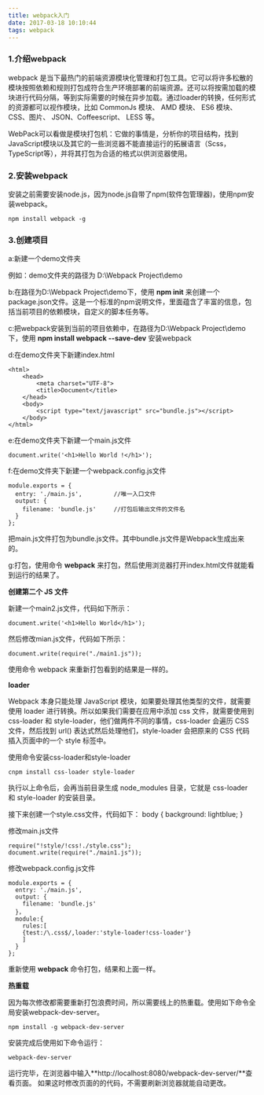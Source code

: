 ```yaml
---
title: webpack入门
date: 2017-03-18 10:10:44
tags: webpack
---
```


### 1.介绍webpack
webpack 是当下最热门的前端资源模块化管理和打包工具。它可以将许多松散的模块按照依赖和规则打包成符合生产环境部署的前端资源。还可以将按需加载的模块进行代码分隔，等到实际需要的时候在异步加载。通过loader的转换，任何形式的资源都可以视作模块，比如 CommonJs 模块、 AMD 模块、 ES6 模块、CSS、图片、 JSON、Coffeescript、 LESS 等。

WebPack可以看做是模块打包机：它做的事情是，分析你的项目结构，找到JavaScript模块以及其它的一些浏览器不能直接运行的拓展语言（Scss，TypeScript等），并将其打包为合适的格式以供浏览器使用。

### 2.安装webpack
安装之前需要安装node.js，因为node.js自带了npm(软件包管理器)，使用npm安装webpack。

    npm install webpack -g

### 3.创建项目

a:新建一个demo文件夹

例如：demo文件夹的路径为 D:\Webpack Project\demo

b:在路径为D:\Webpack Project\demo下，使用 **npm init** 来创建一个package.json文件。这是一个标准的npm说明文件，里面蕴含了丰富的信息，包括当前项目的依赖模块，自定义的脚本任务等。

c:把webpack安装到当前的项目依赖中，在路径为D:\Webpack Project\demo下，使用 **npm install webpack --save-dev** 安装webpack

d:在demo文件夹下新建index.html

    <html>  
        <head>  
            <meta charset="UTF-8">  
            <title>Document</title>  
        </head>  
        <body>  
            <script type="text/javascript" src="bundle.js"></script>  
        </body>  
    </html>  
    
e:在demo文件夹下新建一个main.js文件

    document.write('<h1>Hello World !</h1>');
    
f:在demo文件夹下新建一个webpack.config.js文件

    module.exports = {  
      entry: './main.js',         //唯一入口文件 
      output: {  
        filename: 'bundle.js'     //打包后输出文件的文件名 
      }  
    }; 

把main.js文件打包为bundle.js文件。其中bundle.js文件是Webpack生成出来的。

g:打包，使用命令 **webpack** 来打包，然后使用浏览器打开index.html文件就能看到运行的结果了。

   
**创建第二个 JS 文件**

新建一个main2.js文件，代码如下所示：

    document.write('<h1>Hello World</h1>');
    
然后修改mian.js文件，代码如下所示：

    document.write(require("./main1.js"));
    
使用命令 webpack 来重新打包看到的结果是一样的。

**loader**

Webpack 本身只能处理 JavaScript 模块，如果要处理其他类型的文件，就需要使用 loader 进行转换。所以如果我们需要在应用中添加 css 文件，就需要使用到 css-loader 和 style-loader，他们做两件不同的事情，css-loader 会遍历 CSS 文件，然后找到 url() 表达式然后处理他们，style-loader 会把原来的 CSS 代码插入页面中的一个 style 标签中。

使用命令安装css-loader和style-loader

    cnpm install css-loader style-loader
    
执行以上命令后，会再当前目录生成 node_modules 目录，它就是 css-loader 和 style-loader 的安装目录。

接下来创建一个style.css文件，代码如下：
body {
    background: lightblue;
}

修改main.js文件

    require("!style/!css!./style.css");
    document.write(require("./main1.js"));
    
修改webpack.config.js文件

    module.exports = {  
      entry: './main.js',   
      output: {  
        filename: 'bundle.js'  
      }，
      module:{
		rules:[
		{test:/\.css$/,loader:'style-loader!css-loader'}
		]
	  }  
    }; 
    
重新使用 **webpack** 命令打包，结果和上面一样。

**热重载**

因为每次修改都需要重新打包浪费时间，所以需要线上的热重载。使用如下命令全局安装webpack-dev-server。

    npm install -g webpack-dev-server

安装完成后使用如下命令运行：

    webpack-dev-server
    
运行完毕，在浏览器中输入**http://localhost:8080/webpack-dev-server/**查看页面。
如果这时修改页面的的代码，不需要刷新浏览器就能自动更改。